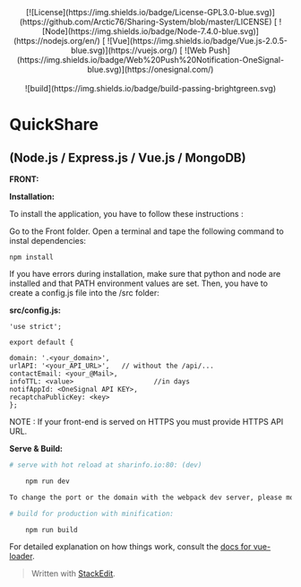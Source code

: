 <center>[![License](https://img.shields.io/badge/License-GPL3.0-blue.svg)](https://github.com/Arctic76/Sharing-System/blob/master/LICENSE) [ ![Node](https://img.shields.io/badge/Node-7.4.0-blue.svg)](https://nodejs.org/en/) [ ![Vue](https://img.shields.io/badge/Vue.js-2.0.5-blue.svg)](https://vuejs.org/) [ ![Web Push](https://img.shields.io/badge/Web%20Push%20Notification-OneSignal-blue.svg)](https://onesignal.com/) <br/><br/>![build](https://img.shields.io/badge/build-passing-brightgreen.svg)</center>


**QuickShare**
=============

(Node.js / Express.js / Vue.js / MongoDB)
-----------------------------------------

**FRONT:**


**Installation:**

To install the application, you have to follow these instructions :

 Go to the Front folder.
 Open a terminal and tape the following command to instal dependencies:

    npm install

If you have errors during installation, make sure that python and node are installed and that PATH environment values are set.
Then, you have to create a config.js file into the /src folder:

**src/config.js:**

    'use strict';
    
    export default {

	domain: '.<your_domain>',
	urlAPI: '<your_API_URL>', 	// without the /api/...
	contactEmail: <your_@Mail>,
	infoTTL: <value> 					//in days
	notifAppId: <OneSignal API KEY>,
	recaptchaPublicKey: <key>
	};

NOTE : If your front-end is served on HTTPS you must provide HTTPS API URL.

**Serve & Build:**
``` bash
# serve with hot reload at sharinfo.io:80: (dev)

    npm run dev

To change the port or the domain with the webpack dev server, please modify the webpack.config.js 

# build for production with minification:

	npm run build
```
For detailed explanation on how things work, consult the [docs for vue-loader](http://vuejs.github.io/vue-loader).


> Written with [StackEdit](https://stackedit.io/).